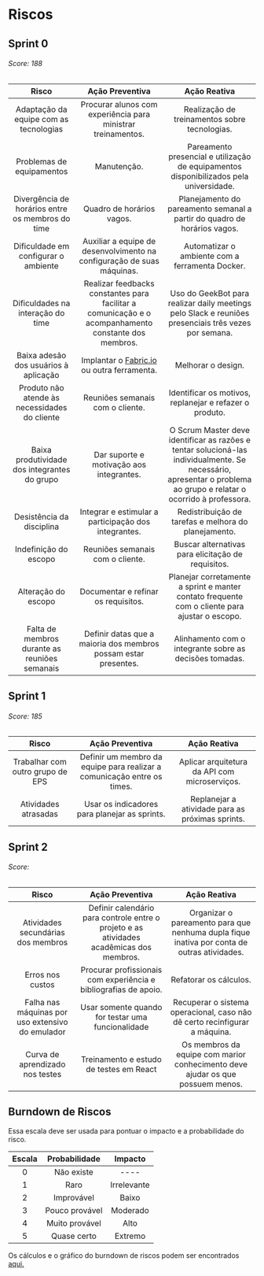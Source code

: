 # Riscos


## Sprint 0

###### Score: 188

| **Risco** |  **Ação Preventiva** |**Ação Reativa**|
|:--------------:|:-------------------:|:-------------------:|
|Adaptação da equipe  com as tecnologias| Procurar alunos com experiência para ministrar treinamentos.|Realização de treinamentos sobre tecnologias.|
|Problemas de equipamentos |Manutenção. |Pareamento presencial e utilização de equipamentos disponibilizados pela universidade.|
|Divergência de horários entre os membros do time|Quadro de horários vagos. |Planejamento do pareamento semanal a partir do quadro de horários vagos.|
|Dificuldade em configurar o ambiente| Auxiliar a equipe de desenvolvimento na configuração de suas máquinas.| Automatizar o ambiente com a ferramenta Docker.|
|Dificuldades na interação do time| Realizar feedbacks constantes para facilitar a comunicação e  o acompanhamento constante dos membros.|Uso do GeekBot para realizar daily meetings pelo Slack e reuniões presenciais três vezes por semana.
|Baixa adesão dos usuários à aplicação|Implantar o [Fabric.io](https://get.fabric.io/) ou outra ferramenta.| Melhorar o design.|
|Produto não atende às necessidades do cliente|Reuniões semanais com o cliente.|Identificar os motivos, replanejar e refazer o produto.|
|Baixa produtividade dos integrantes do grupo|Dar suporte e motivação aos integrantes.| O Scrum Master deve identificar as razões e tentar solucioná-las individualmente. Se necessário, apresentar o problema ao grupo e relatar o ocorrido à professora.|
|Desistência da disciplina|Integrar e estimular a participação dos integrantes.|Redistribuição de tarefas e melhora do planejamento.|
|Indefinição do escopo|Reuniões semanais com o cliente.|Buscar alternativas para elicitação de requisitos.|
|Alteração do escopo |Documentar e refinar os requisitos.|Planejar corretamente a sprint e manter contato frequente com o cliente para ajustar o escopo.|
|Falta de membros durante as reuniões semanais|Definir datas que a maioria dos membros possam estar presentes.|Alinhamento com o integrante sobre as decisões tomadas.|


## Sprint 1
###### Score: 185

| **Risco** |  **Ação Preventiva** |**Ação Reativa**|
|:--------------:|:-------------------:|:-------------------:|
|Trabalhar com outro grupo de EPS|Definir um membro da equipe para realizar a comunicação entre os times.|Aplicar arquitetura da API com microserviços.|
|Atividades atrasadas|Usar os indicadores para planejar as sprints.|Replanejar a atividade para as próximas sprints.|


## Sprint 2
###### Score:
| **Risco** |  **Ação Preventiva** |**Ação Reativa**|
|:--------------:|:-------------------:|:-------------------:|
|Atividades secundárias dos membros|Definir calendário para controle entre o projeto e as atividades acadêmicas dos membros.|Organizar o pareamento para que nenhuma dupla fique inativa por conta de outras atividades.|
|Erros nos custos|Procurar profissionais com experiência e bibliografias de apoio.|Refatorar os cálculos.|
|Falha nas máquinas por uso extensivo do emulador|Usar somente quando for testar uma funcionalidade|Recuperar o sistema operacional, caso não dê certo recinfigurar a máquina.|
|Curva de aprendizado nos testes|Treinamento e estudo de testes em React|Os membros da equipe com marior conhecimento deve ajudar os que possuem menos.|



## Burndown de Riscos
Essa escala deve ser usada para pontuar o impacto e a probabilidade do risco.

| **Escala** |  **Probabilidade** |  **Impacto** |
|:--------------:|:-------------------:|:-------------------:|
|0|Não existe| ---- |
|1|Raro|Irrelevante|
|2|Improvável|Baixo|
|3|Pouco provável|Moderado|
|4|Muito provável|Alto|
|5|Quase certo|Extremo|

Os cálculos e o gráfico do burndown de riscos podem ser encontrados [aqui.](https://docs.google.com/spreadsheets/d/1C29zK1kXYdSazM7WLP-rhAKcggFebR-_VK9cKAEe6ro/edit?usp=sharing)
